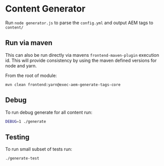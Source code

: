 # Content Generator
Run `node generator.js` to parse the  `config.yml` and output AEM tags to `content/`

## Run via maven
This can also be run directly via mavens `frontend-maven-plugin` execution id. This will provide consistency by using the maven defined versions for node and yarn.

From the root of module:

`mvn clean frontend:yarn@exec-aem-generate-tags-core`

## Debug
To run debug generate for all content run:

```bash
DEBUG=1 ./generate
```

## Testing
To run small subset of tests run:

```bash
./generate-test
```
